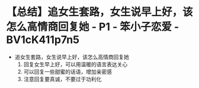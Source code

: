 # 【总结】追女生套路，女生说早上好，该怎么高情商回复她 - P1 - 笨小子恋爱 - BV1cK411p7n5

-   追女生套路，女生说早上好，该怎么高情商回复她
    1.  回复女生早上好，可以用温暖的语言表达关心
    2.  可以回复一些甜蜜的话语，增加亲密感
    3.  注意回复要真诚，不要过于功利化